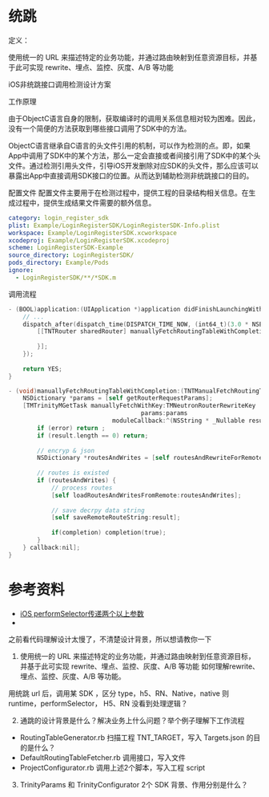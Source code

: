 # 统跳


定义：

使用统一的 URL 来描述特定的业务功能，并通过路由映射到任意资源目标，并基于此可实现 rewrite、埋点、监控、灰度、A/B 等功能



iOS非统跳接口调用检测设计方案

工作原理

由于ObjectC语言自身的限制，获取编译时的调用关系信息相对较为困难。因此，没有一个简便的方法获取到哪些接口调用了SDK中的方法。

ObjectC语言继承自C语言的头文件引用的机制，可以作为检测的点。即，如果App中调用了SDK中的某个方法，那么一定会直接或者间接引用了SDK中的某个头文件。通过检测引用头文件，引导iOS开发删除对应SDK的头文件，那么应该可以暴露出App中直接调用SDK接口的位置。从而达到辅助检测非统跳接口的目的。


配置文件
配置文件主要用于在检测过程中，提供工程的目录结构相关信息。在生成过程中，提供生成结果文件需要的额外信息。

```YAML
category: login_register_sdk
plist: Example/LoginRegisterSDK/LoginRegisterSDK-Info.plist
workspace: Example/LoginRegisterSDK.xcworkspace
xcodeproj: Example/LoginRegisterSDK.xcodeproj
scheme: LoginRegisterSDK-Example
source_directory: LoginRegisterSDK/
pods_directory: Example/Pods
ignore:
  - LoginRegisterSDK/**/*SDK.m
```





调用流程

```objective-c
- (BOOL)application:(UIApplication *)application didFinishLaunchingWithOptions:(NSDictionary *)launchOptions {
    // ...
    dispatch_after(dispatch_time(DISPATCH_TIME_NOW, (int64_t)(3.0 * NSEC_PER_SEC)), dispatch_get_main_queue(), ^{
        [[TNTRouter sharedRouter] manuallyFetchRoutingTableWithCompletion:^(BOOL succeeded) {
            
        }];
    });
    
    return YES;
}
```

```objective-c
- (void)manuallyFetchRoutingTableWithCompletion:(TNTManualFetchRoutingTableCompletion)completion {
    NSDictionary *params = [self getRouterRequestParams];
    [TMTrinityMGetTask manuallyFetchWithKey:TMNeutronRouterRewriteKey
                                     params:params
                             moduleCallback:^(NSString * _Nullable result, NSError * _Nullable error) {
        if (error) return ;
        if (result.length == 0) return;
        
        // encryp & json
        NSDictionary *routesAndWrites = [self routesAndRewriteForRemoteEncryptedString:result];
        
        // routes is existed
        if (routesAndWrites) {
            // process routes
            [self loadRoutesAndWritesFromRemote:routesAndWrites];
            
            // save decrpy data string
            [self saveRemoteRouteString:result];
            
            if(completion) completion(true);
        }
    } callback:nil];
}
```



# 参考资料

- [iOS performSelector传递两个以上参数](https://www.jianshu.com/p/4118793c88df)
- 


之前看代码理解设计太慢了，不清楚设计背景，所以想请教你一下

1. 使用统一的 URL 来描述特定的业务功能，并通过路由映射到任意资源目标，并基于此可实现 rewrite、埋点、监控、灰度、A/B 等功能
如何理解rewrite、埋点、监控、灰度、A/B 等功能。

用统跳 url 后，调用某 SDK ，区分 type，h5、RN、Native，native 则 runtime，performSelector，
H5、RN 没看到处理逻辑？

2. 通跳的设计背景是什么？解决业务上什么问题？举个例子理解下工作流程
- RoutingTableGenerator.rb  扫描工程 TNT_TARGET，写入 Targets.json 的目的是什么？
- DefaultRoutingTableFetcher.rb 调用接口，写入文件
- ProjectConfigurator.rb 调用上述2个脚本，写入工程 script

3. TrinityParams 和 TrinityConfigurator 2个 SDK 背景、作用分别是什么？
